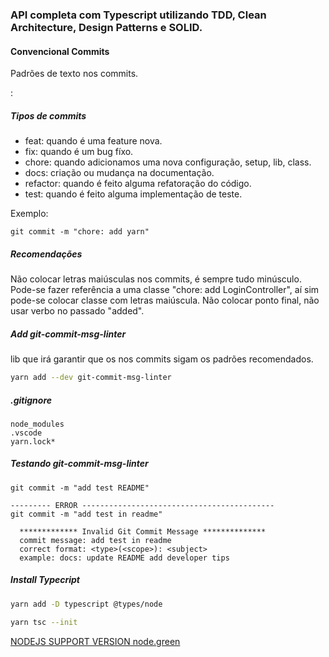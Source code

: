 ### API completa com Typescript utilizando TDD, Clean Architecture, Design Patterns e SOLID.

#### Convencional Commits
Padrões de texto nos commits.

<type>: <description>

##### Tipos de commits
  * feat: quando é uma feature nova.
  * fix: quando é um bug fíxo.
  * chore: quando adicionamos uma nova configuração, setup, lib, class.
  * docs: criação ou mudança na documentação.
  * refactor: quando é feito alguma refatoração do código.
  * test: quando é feito alguma implementação de teste.

Exemplo:
~~~
git commit -m "chore: add yarn"
~~~
##### Recomendações
Não colocar letras maiúsculas nos commits, é sempre tudo minúsculo.
Pode-se fazer referência a uma classe "chore: add LoginController", aí sim pode-se colocar classe com letras maiúscula.
Não colocar ponto final, não usar verbo no passado "added".

##### Add git-commit-msg-linter
lib que irá garantir que os nos commits sigam os padrões recomendados.
~~~bash
yarn add --dev git-commit-msg-linter
~~~
##### .gitignore
~~~
node_modules
.vscode
yarn.lock*
~~~
##### Testando git-commit-msg-linter
~~~
git commit -m "add test README"

--------- ERROR -------------------------------------------
git commit -m "add test in readme"

  ************* Invalid Git Commit Message **************
  commit message: add test in readme
  correct format: <type>(<scope>): <subject>
  example: docs: update README add developer tips
~~~

##### Install Typecript
~~~bash
yarn add -D typescript @types/node

yarn tsc --init
~~~

[NODEJS SUPPORT VERSION node.green](https://node.green/)
